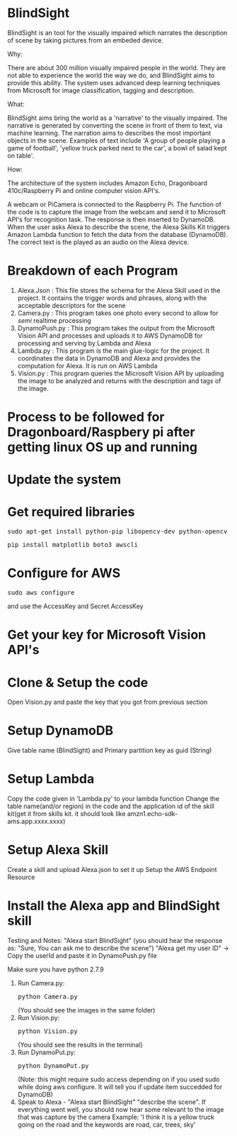 # BlindSight

BlindSight is an tool for the visually impaired which narrates the description of scene by taking pictures from an embeded device.

Why:

There are about 300 million visually impaired people in the world. They are not able to experience the world the way we do, and BlindSight aims to provide this ability. The system uses advanced deep learning techniques from Microsoft for image classification, tagging and description. 

What:

BlindSight aims bring the world as a 'narrative' to the visually impaired. The narrative is generated by converting the scene in front of them to text, via machine learning. The narration aims to describes the most important objects in the scene. Examples of text include 'A group of people playing a game of football', 'yellow truck parked next to the car', a bowl of salad kept on table'.

How:

The architecture of the system includes Amazon Echo, Dragonboard 410c/Raspberry Pi and online computer vision API's. 

A webcam or PiCamera is connected to the Raspberry Pi. The function of the code is to capture the image from the webcam and send it to Microsoft API's for recognition task. The response is then inserted to DynamoDB. 
When the user asks Alexa to describe the scene, the Alexa Skills Kit triggers Amazon Lambda function to fetch the data from the database (DynamoDB). The correct text is the played as an audio on the Alexa device.


# Breakdown of each Program
1. Alexa.Json : This file stores the schema for the Alexa Skill used in the project. It contains the trigger words and phrases, along with the acceptable descriptors for the scene
2. Camera.py : This program takes one photo every second to allow for *semi* realtime processing
3. DynamoPush.py : This program takes the output from the Microsoft Vision API and processes and uploads it to AWS DynamoDB for processing and serving by Lambda and Alexa
4. Lambda.py : This program is the main glue-logic for the project. It coordinates the data in DynamoDB and Alexa and provides the computation for Alexa. It is run on AWS Lambda
5. Vision.py : This program queries the Microsoft Vision API by uploading the image to be analyzed and returns with the description and tags of the image.




# Process to be followed for Dragonboard/Raspbery pi after getting linux OS up and running

# Update the system

# Get required libraries
<pre>sudo apt-get install python-pip libopencv-dev python-opencv</pre>
<pre>pip install matplotlib boto3 awscli</pre>

# Configure for AWS
<pre>sudo aws configure</pre> and use the AccessKey and Secret AccessKey

# Get your key for Microsoft Vision API's 

# Clone & Setup the code
Open Vision.py and paste the key that you got from previous section

# Setup DynamoDB
Give table name (BlindSight) and Primary partition key as guid (String)

# Setup Lambda 
Copy the code given in 'Lambda.py' to your lambda function
Change the table name(and/or region) in the code and the application id of the skill kit(get it from skills kit. it should look like amzn1.echo-sdk-ams.app.xxxx.xxxx)

# Setup Alexa Skill  
Create a skill and upload Alexa.json to set it up
Setup the AWS Endpoint Resource

# Install the Alexa app and BlindSight skill



Testing and Notes:
"Alexa start BlindSight" (you should hear the response as: "Sure, You can ask me to describe the scene")
"Alexa get my user ID" -> Copy the userId and paste it in DynamoPush.py file



Make sure you have python 2.7.9

1. Run Camera.py: <pre>python Camera.py</pre> (You should see the images in the same folder)
2. Run Vision.py: <pre>python Vision.py</pre> (You should see the results in the terminal)
3. Run DynamoPut.py: <pre>python DynamoPut.py</pre> (Note: this might require sudo access depending on if you used sudo while doing aws configure. It will tell you if update item succedded for DynamoDB)
12. Speak to Alexa - "Alexa start BlindSight" "describe the scene". If everything went well, you should now hear some relevant to the image that was capture by the camera 
Example: 'I think it is a yellow truck going on the road and the keywords are road, car, trees, sky'
